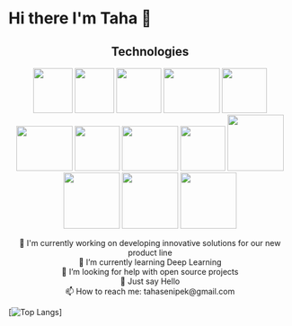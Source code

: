 <h1> Hi there I'm Taha 👋 </h1>

<h2 align="center">Technologies</h2>
<p align="center">
  <img src="https://upload.wikimedia.org/wikipedia/commons/thumb/1/18/C_Programming_Language.svg/1200px-C_Programming_Language.svg.png" width="70" height="80">
  <img src="https://upload.wikimedia.org/wikipedia/commons/thumb/1/18/ISO_C%2B%2B_Logo.svg/1822px-ISO_C%2B%2B_Logo.svg.png" width="70" height="80">
  <img src="https://upload.wikimedia.org/wikipedia/commons/thumb/a/a8/NestJS.svg/1200px-NestJS.svg.png" width="80" height="80">
  <img src="https://cdn.cdnlogo.com/logos/n/79/node-js.svg" width="100" height="80">
  <img src="https://upload.wikimedia.org/wikipedia/commons/thumb/4/4c/Typescript_logo_2020.svg/2048px-Typescript_logo_2020.svg.png" width="80" height="80">
  <img src="https://cdn.freebiesupply.com/logos/thumbs/2x/postgresql-logo.png" width="100" height="80">
  <img src="https://www.svgrepo.com/show/303251/mysql-logo.svg" width="80" height="80">
  <img src="https://www.docker.com/wp-content/uploads/2022/03/vertical-logo-monochromatic.png" width="100" height="80">
  <img src="https://upload.wikimedia.org/wikipedia/commons/thumb/3/35/Tux.svg/1200px-Tux.svg.png" width="80" height="80">
  <img src="https://static.djangoproject.com/img/logos/django-logo-positive.png" width="100" height="auto">
  <img src="https://picperf.io/https://laravelnews.s3.amazonaws.com/images/laravel-featured.png" width="100" height="auto">
  <img src="https://logos-world.net/wp-content/uploads/2023/08/React-Symbol.png" width="100" height="auto">
  <img src="https://devtop.io/wp-content/uploads/2022/10/react-native-1.png" width="100" height="auto">
</p>

<div align="center">
  <div>🔭 I'm currently working on developing innovative solutions for our new product line</div>
  <div>🌱 I’m currently learning Deep Learning</div>
  <div>🤔 I’m looking for help with open source projects</div>
  <div>💬 Just say Hello</div>
  <div>📫 How to reach me: tahasenipek@gmail.com</div>
</div>

 [![Top Langs](https://github-readme-stats.vercel.app/api/top-langs/?username=tahasenipek&layout=compact)]
  
